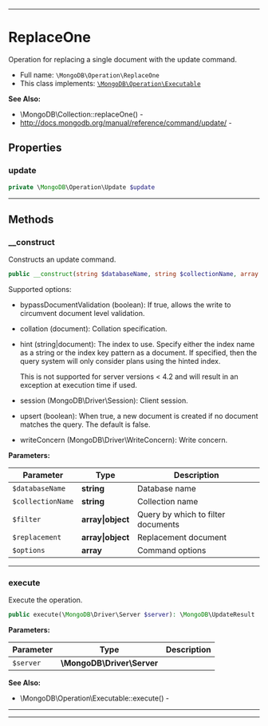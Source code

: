 ***

# ReplaceOne

Operation for replacing a single document with the update command.

* Full name: `\MongoDB\Operation\ReplaceOne`
* This class implements:
  [`\MongoDB\Operation\Executable`](./Executable.md)

**See Also:**

* \MongoDB\Collection::replaceOne() -
* http://docs.mongodb.org/manual/reference/command/update/ -

## Properties

### update

```php
private \MongoDB\Operation\Update $update
```

***

## Methods

### __construct

Constructs an update command.

```php
public __construct(string $databaseName, string $collectionName, array|object $filter, array|object $replacement, array $options = []): mixed
```

Supported options:

* bypassDocumentValidation (boolean): If true, allows the write to
  circumvent document level validation.

* collation (document): Collation specification.

* hint (string|document): The index to use. Specify either the index
  name as a string or the index key pattern as a document. If specified,
  then the query system will only consider plans using the hinted index.

  This is not supported for server versions < 4.2 and will result in an
  exception at execution time if used.

* session (MongoDB\Driver\Session): Client session.

* upsert (boolean): When true, a new document is created if no document
  matches the query. The default is false.

* writeConcern (MongoDB\Driver\WriteConcern): Write concern.

**Parameters:**

| Parameter | Type | Description |
|-----------|------|-------------|
| `$databaseName` | **string** | Database name |
| `$collectionName` | **string** | Collection name |
| `$filter` | **array&#124;object** | Query by which to filter documents |
| `$replacement` | **array&#124;object** | Replacement document |
| `$options` | **array** | Command options |

***

### execute

Execute the operation.

```php
public execute(\MongoDB\Driver\Server $server): \MongoDB\UpdateResult
```

**Parameters:**

| Parameter | Type | Description |
|-----------|------|-------------|
| `$server` | **\MongoDB\Driver\Server** |  |

**See Also:**

* \MongoDB\Operation\Executable::execute() -

***


***

